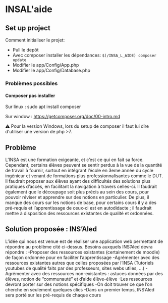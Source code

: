 # INSAL'aide
## Set up project
Comment initialiser le projet:
* Pull le depôt
* Avec composer installer les dépendances: ```$(/INSA_L_AIDE) composer update```
* Modifier le app/Config/App.php
* Modifier le app/Config/Database.php

### Problèmes possibles

#### Composer pas installer
Sur linux : sudo apt install composer

Sur window : https://getcomposer.org/doc/00-intro.md

⚠️ Pour la version Windows, lors du setup de composer il faut lui dire d'utiliser une version de php >7.

## Problème

L’INSA est une formation exigeante, et c’est ce qui en fait sa force. Cependant, certains élèves peuvent se sentir perdus à la vue de la quantité de travail à fournir, surtout en intégrant l’école en 3eme année du cycle ingénieur et venant de formations plus professionnalisantes comme le DUT. Il faudrait proposer aux élèves ayant des difficultés des solutions plus pratiques d’accès, en facilitant la navigation à travers celles-ci. Il faudrait également que le découpage soit plus précis au sein des cours, pour pouvoir réviser et apprendre sur des notions en particulier. 
De plus, il manque des cours sur les notions de base, pour certains cours il y a des pré-requis et l’apprentissage de ceux-ci est en autodidacte ; il faudrait mettre à disposition des ressources existantes de qualité et ordonnées.

## Solution proposée : INS’Aled 
L’idée qui nous est venue est de réaliser une application web permettant de répondre au problème cité ci-dessus. 
Besoins auxquels INS’Aled devra répondre : 
-Proposer des ressources existantes (certainement de moodle) de façon ordonnée pour en faciliter l’apprentissage
-Agrémenter avec des ressources existantes autres que celles proposées par l’INSA (Tutoriels youtubes de qualité faits par des professeurs, sites webs utiles, …)
-Agrémenter avec des ressources non-existantes : astuces données par des élèves, notion de “communauté” et d’aide élève-élève
-Les ressources devront porter sur des notions spécifiques
-On doit trouver ce que l’on cherche en seulement quelques clics
-Dans un premier temps, INS’Aled sera porté sur les pré-requis de chaque cours
